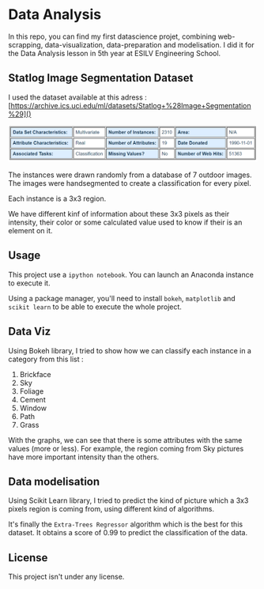# Data Analysis

In this repo, you can find my first datascience projet, combining web-scrapping, data-visualization, data-preparation and modelisation. I did it for the Data Analysis lesson in 5th year at ESILV Engineering School.

## Statlog Image Segmentation Dataset

I used the dataset available at this adress :
[https://archive.ics.uci.edu/ml/datasets/Statlog+%28Image+Segmentation%29]()

![Dataset characteristics](dataset_charac.png "Dataset characteristics")

The instances were drawn randomly from a database of 7 outdoor 
images.  The images were handsegmented to create a classification
for every pixel.  

Each instance is a 3x3 region.

We have different kinf of information about these 3x3 pixels as their intensity, their color or some calculated value used to know if their is an element on it.

## Usage

This project use a `ipython notebook`. You can launch an Anaconda instance to execute it. 

Using a package manager, you'll need to install `bokeh`, `matplotlib` and `scikit learn` to be able to execute the whole project.


## Data Viz

Using Bokeh library, I tried to show how we can classify each instance in a category from this list :
1. Brickface
2. Sky
3. Foliage
4. Cement
5. Window
6. Path
7. Grass

With the graphs, we can see that there is some attributes with the same values (more or less). For example, the region coming from Sky pictures have more important intensity than the others.

## Data modelisation

Using Scikit Learn library, I tried to predict the kind of picture which a 3x3 pixels region is coming from, using different kind of algorithms. 

It's finally the `Extra-Trees Regressor` algorithm which is the best for this dataset. It obtains a score of 0.99 to predict the classification of the data.

## License
This project isn't under any license. 